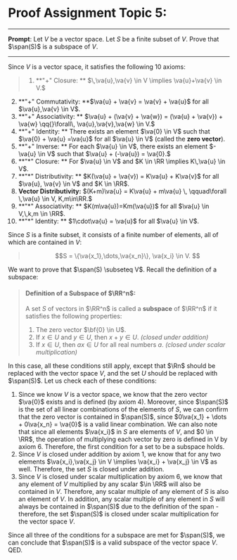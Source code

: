 # Proof Assignment Topic 5: 

***

**Prompt**: Let $V$ be a vector space. Let $S$ be a finite subset of $V$. Prove that $\span(S)$ is a subspace of $V$.

***

Since $V$ is a vector space, it satisfies the following 10 axioms: 

>1. **"+" Closure: ** $\,\va{u},\va{v} \in V \implies \va{u}+\va{v} \in V.$
2. **"+" Commutativity: **$\va{u} + \va{v} = \va{v} + \va{u}$ for all $\va{u},\va{v} \in V$.
4. **"+" Associativity: **  $\va{u} + (\va{v} + \va{w}) = (\va{u} + \va{v}) + \va{w} \qq{}\forall\, \va{u},\va{v},\va{w} \in V.$
6.  **"+" Identity: ** There exists an element $\va{0} \in V$ such that $\va{0} + \va{u} =\va{u}$ for all $\va{u} \in V$ (called the **zero vector**).
8.   **"+" Inverse: ** For each $\va{u} \in V$, there exists an element $-\va{u} \in V$ such that $\va{u} + (-\va{u}) = \va{0}.$
10.   **"$\ast$" Closure: ** For $\va{u} \in V$ and $K \in \RR \implies K\,\va{u} \in V$.
12.    **"$\ast$" Distributivity: ** $K(\va{u} + \va{v}) = K\va{u} + K\va{v}$ for all $\va{u}, \va{v} \in V$ and $K \in \RR$.
14.    **Vector Distributivity:** $(K+m)\va{u} = K\va{u} + m\va{u} \, \qquad\forall \,\va{u} \in V, K,m\in\RR.$
16.    **"$\ast$" Associativity: ** $K(m\va{u})=Km(\va{u})$ for all $\va{u} \in V,\,k,m \in \RR$.
18.    **"$\ast$" Identity: ** $1\cdot\va{u} = \va{u}$ for all $\va{u} \in V$.

Since $S$ is a finite subset, it consists of a finite number of elements, all of which are contained in $V$: 

> $$S = \{\va{x_1},\dots,\va{x_n}\}, \va{x_i} \in V. $$

We want to prove that $\span(S) \subseteq V$. Recall the definition of a subspace:

> #### Definition of a Subspace of $\RR^n$:
> A set *S* of vectors in $\RR^n$ is called a **subspace** of $\RR^n$  if it satisfies the following properties:
> 1. The zero vector $\bf{0} \in U$.
> 2. If $x\in U$ and $y \in U$, then $x+y \in U.$ *(closed under addition)*
> 3. If $x \in U$, then $ax \in U$ for all real numbers *a*. *(closed under scalar multiplication)*

In this case, all these conditions still apply, except that $\Rn$ should be replaced with the vector space $V$, and the set $U$ should be replaced with $\span(S)$. Let us check each of these conditions:


1. Since we know $V$ is a vector space, we know that the zero vector $\va{0}$ exists and is defined (by axiom 4). Moreover, since $\span(S)$ is the set of all linear combinations of the elements of $S$, we can confirm that the zero vector is contained in $\span(S)$, since $0\va{x_1} + \dots + 0\va{x_n} = \va{0}$ is a valid linear combination. We can also note that since all elements $\va{x_i}$ in $S$ are elements of $V$, and $0 \in \RR$, the operation of multiplying each vector by zero is defined in V by axiom 6. Therefore, the first condition for a set to be a subspace holds. 
2. Since $V$ is closed under addition by axiom 1, we know that for any two elements $\va{x_i},\va{x_j} \in V \implies \va{x_i} + \va{x_j} \in V$ as well. Therefore, the set $S$ is closed under addition. 
3.  Since $V$ is closed under scalar multiplication by axiom 6, we know that any element of $V$ multiplied by any scalar $\in \RR$ will also be contained in $V$. Therefore, any scalar multiple of any element of $S$ is also an element of $V$. In addition, any scalar multiple of any element in $S$ will always be contained in $\span(S)$ due to the definition of the span - therefore, the set $\span(S)$ is closed under scalar multiplication for the vector space $V$.


Since all three of the conditions for a subspace are met for $\span(S)$, we can conclude that $\span(S)$ is a valid subspace of the vector space $V$. QED.